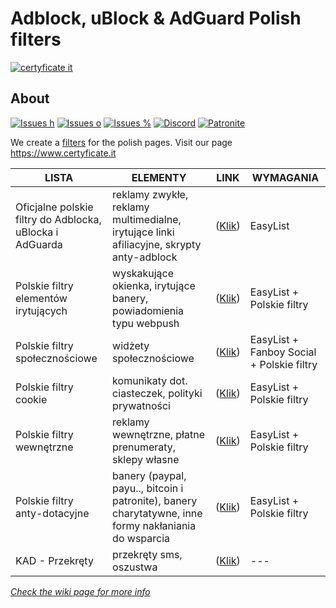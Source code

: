 
# Adblock, uBlock & AdGuard Polish filters
[![certyficate it](https://www.certyficate.it/wp-content/uploads/2014/05/logo_ciemne-tło-jasne-litery.png)](https://www.certyficate.it)

## About

[![Issues h](http://isitmaintained.com/badge/resolution/MajkiIT/polish-ads-filter.svg)](https://github.com/MajkiIT/polish-ads-filter/issues) 
[![Issues o](https://img.shields.io/github/issues/MajkiIT/polish-ads-filter.svg?colorB=1caf92)](https://github.com/MajkiIT/polish-ads-filter/issues) 
[![Issues %](http://isitmaintained.com/badge/open/MajkiIT/polish-ads-filter.svg)](https://github.com/MajkiIT/polish-ads-filter/issues) 
[![Discord](https://img.shields.io/discord/383371243925274626.svg?colorB=1caf92&label=Discord%20chat)](https://discord.me/polskiefiltry) 
[![Patronite](https://img.shields.io/website-donate-down-green-red/https/patronite.pl/polskiefiltry.svg?label=Patronite&colorB=1caf92)](https://discord.me/polskiefiltry) 

We create a [filters](https://www.certyficate.it/adblock/) for the polish pages. Visit our page https://www.certyficate.it

**LISTA** | **ELEMENTY** | **LINK** | **WYMAGANIA**
---   |---       |---        |---
Oficjalne polskie filtry do Adblocka, uBlocka i AdGuarda | reklamy zwykłe, reklamy multimedialne, irytujące linki afiliacyjne, skrypty anty-adblock | ([Klik](https://raw.githubusercontent.com/MajkiIT/polish-ads-filter/master/polish-adblock-filters/adblock.txt)) | EasyList
Polskie filtry elementów irytujących | wyskakujące okienka, irytujące banery, powiadomienia typu webpush | ([Klik](https://raw.githubusercontent.com/azet12/PopupBlocker/master/PPB.txt)) | EasyList + Polskie filtry
Polskie filtry społecznościowe | widżety społecznościowe | ([Klik](https://raw.githubusercontent.com/MajkiIT/polish-ads-filter/master/adblock_social_filters/adblock_social_list.txt)) | EasyList + Fanboy Social + Polskie filtry
Polskie filtry cookie | komunikaty dot. ciasteczek, polityki prywatności | ([Klik](https://raw.githubusercontent.com/MajkiIT/polish-ads-filter/master/cookies_filters/adblock_cookies.txt)) | EasyList + Polskie filtry
Polskie filtry wewnętrzne | reklamy wewnętrzne, płatne prenumeraty, sklepy własne | ([Klik](https://raw.githubusercontent.com/MajkiIT/polish-ads-filter/master/inside-filters/adblock_wewnetrzne.txt)) | EasyList + Polskie filtry
Polskie filtry anty-dotacyjne | banery (paypal, payu.., bitcoin i patronite), banery charytatywne, inne formy nakłaniania do wsparcia | ([Klik](https://raw.githubusercontent.com/MajkiIT/polish-ads-filter/master/anti-donate-filters/adblock_anty-dotacje.txt)) | EasyList + Polskie filtry
KAD - Przekręty | przekręty sms, oszustwa | ([Klik](https://raw.githubusercontent.com/azet12/KAD/master/KAD.txt)) |---

[*Check the wiki page for more info*](https://github.com/MajkiIT/polish-ads-filter/wiki)
